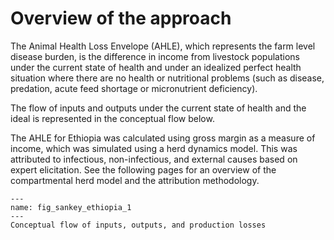 # Overview of the approach

The Animal Health Loss Envelope (AHLE), which represents the farm level disease burden, is the difference in income from livestock populations under the current state of health and under an idealized perfect health situation where there are no health or nutritional problems (such as disease, predation, acute feed shortage or micronutrient deficiency). 

The flow of inputs and outputs under the current state of health and the ideal is represented in the conceptual flow below.

The AHLE for Ethiopia was calculated using gross margin as a measure of income, which was simulated using a herd dynamics model. This was attributed to infectious, non-infectious, and external causes based on expert elicitation. See the following pages for an overview of the compartmental herd model and the attribution methodology.

```{figure} ../Images/ECS_Sanky_diagram_from_Gemma.png
---
name: fig_sankey_ethiopia_1
---
Conceptual flow of inputs, outputs, and production losses
```
